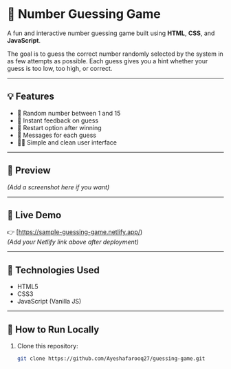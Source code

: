 # 🎯 Number Guessing Game

A fun and interactive number guessing game built using **HTML**, **CSS**, and **JavaScript**.

The goal is to guess the correct number randomly selected by the system in as few attempts as possible. Each guess gives you a hint whether your guess is too low, too high, or correct.

---

## 💡 Features

- 🔢 Random number between 1 and 15
- 🎯 Instant feedback on guess
- 🔁 Restart option after winning
- 💬 Messages for each guess
- 🧑‍🎨 Simple and clean user interface

---

## 📸 Preview

*(Add a screenshot here if you want)*

---

## 🚀 Live Demo

👉 [https://sample-guessing-game.netlify.app/)  
*(Add your Netlify link above after deployment)*

---

## 📁 Technologies Used

- HTML5
- CSS3
- JavaScript (Vanilla JS)

---

## 📌 How to Run Locally

1. Clone this repository:
   ```bash
   git clone https://github.com/Ayeshafarooq27/guessing-game.git
